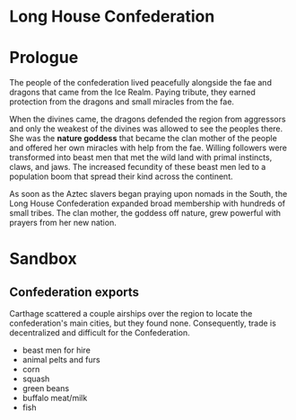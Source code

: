 # Long House Confederation

# Prologue

The people of the confederation lived peacefully alongside the fae and dragons that came from the Ice Realm. Paying tribute, they earned protection from the dragons and small miracles from the fae.

When the divines came, the dragons defended the region from aggressors and only the weakest of the divines was allowed to see the peoples there. She was the **nature goddess** that became the clan mother of the people and offered her own miracles with help from the fae. Willing followers were transformed into beast men that met the wild land with primal instincts, claws, and jaws. The increased fecundity of these beast men led to a population boom that spread their kind across the continent.

As soon as the Aztec slavers began praying upon nomads in the South, the Long House Confederation expanded broad membership with hundreds of small tribes. The clan mother, the goddess off nature, grew powerful with prayers from her new nation.

# Sandbox

## Confederation exports
Carthage scattered a couple airships over the region to locate the confederation's main cities, but they found none. Consequently, trade is decentralized and difficult for the Confederation. 

- beast men for hire
- animal pelts and furs
- corn
- squash
- green beans
- buffalo meat/milk
- fish